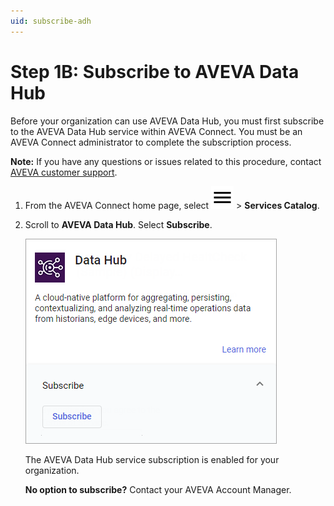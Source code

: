 ```yaml
---
uid: subscribe-adh
---
```


# Step 1B: Subscribe to AVEVA Data Hub

Before your organization can use AVEVA Data Hub, you must first subscribe to the AVEVA Data Hub service within AVEVA Connect. You must be an AVEVA Connect administrator to complete the subscription process.

**Note:**  If you have any questions or issues related to this procedure, contact [AVEVA customer support](https://softwaresupport.aveva.com).

1. From the AVEVA Connect home page, select ![Menu](../../../../_icons/default/menu.svg) > **Services Catalog**.

1. Scroll to **AVEVA Data Hub**. Select **Subscribe**.

    ![Subscribe](../../images/subscribe-adh.png)

   The AVEVA Data Hub service subscription is enabled for your organization.

   **No option to subscribe?** Contact your AVEVA Account Manager.

